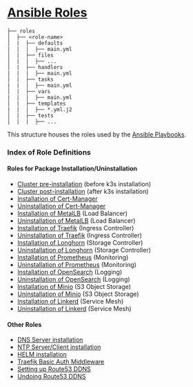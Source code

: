 # [Ansible Roles](https://docs.ansible.com/ansible/latest/playbook_guide/playbooks_reuse_roles.html#roles)

```
├── roles
│  ├── <role-name>
│  |  ├── defaults
|  |  |  ├── main.yml
│  |  ├── files
│  |  |  ├── ...
│  |  ├── handlers
|  |  |  ├── main.yml
│  |  ├── tasks
|  |  |  ├── main.yml
│  |  ├── vars
|  |  |  ├── main.yml
│  |  ├── templates
|  |  |  ├── *.yml.j2
│  |  ├── tests
│  |  |  ├── ...
```

This structure houses the roles used by the [Ansible Playbooks](../playbooks/README.md).

### Index of Role Definitions

#### Roles for Package Installation/Uninstallation

- [Cluster pre-installation](cluster-pre-install/README.md) (before k3s installation)
- [Cluster post-installation](cluster-post-install/README.md) (after k3s installation)
- [Installation of Cert-Manager](./cert-manager-install/README.md)
- [Uninstallation of Cert-Manager](./cert-manager-uninstall/README.md)
- [Installation of MetalLB](./metallb-install/README.md) (Load Balancer)
- [Uninstallation of MetalLB](./metallb-uninstall/README.md) (Load Balancer)
- [Installation of Traefik](./traefik-install/README.md) (Ingress Controller)
- [Uninstallation of Traefik](./traefik-uninstall/README.md) (Ingress Controller)
- [Installation of Longhorn](./longhorn-install/README.md) (Storage Controller)
- [Uninstallation of Longhorn](./longhorn-uninstall/README.md) (Storage Controller)
- [Installation of Prometheus](./prometheus-install/README.md) (Monitoring)
- [Uninstallation of Prometheus](./prometheus-uninstall/README.md) (Monitoring)
- [Installation of OpenSearch](./opensearch-install/README.md) (Logging)
- [Uninstallation of OpenSearch](./opensearch-uninstall/README.md) (Logging)
- [Installation of Minio](./minio-install/README.md) (S3 Object Storage)
- [Uninstallation of Minio](./minio-uninstall/README.md) (S3 Object Storage)
- [Installation of Linkerd](./linkerd-install/README.md) (Service Mesh)
- [Uninstallation of Linkerd](./linkerd-uninstall/README.md) (Service Mesh)
             
#### Other Roles

- [DNS Server installation](./dnsmasq/README.md)
- [NTP Server/Client installation](./chrony/README.md)
- [HELM installation](./helm/README.md)
- [Traefik Basic Auth Middleware](./traefik-basic-auth/README.md)
- [Setting up Route53 DDNS](./route53-ddns-install/README.md)
- [Undoing Route53 DDNS](./route53-ddns-uninstall/README.md)

 